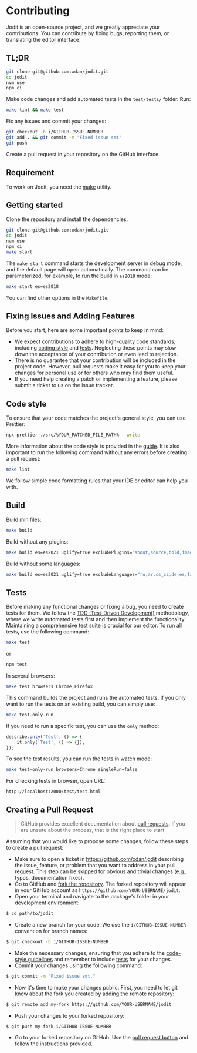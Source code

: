 # Contributing

Jodit is an open-source project, and we greatly appreciate your contributions.
You can contribute by fixing bugs, reporting them, or translating the editor interface.

## TL;DR

```bash
git clone git@github.com:xdan/jodit.git
cd jodit
nvm use
npm ci
```

Make code changes and add automated tests in the `test/tests/` folder.
Run:

```bash
make lint && make test
```

Fix any issues and commit your changes:

```bash
git checkout -b i/GITHUB-ISSUE-NUMBER
git add . && git commit -m "Fixed issue smt"
git push
```

Create a pull request in your repository on the GitHub interface.

## Requirement

To work on Jodit, you need the [make](https://www.gnu.org/software/make/) utility.

## Getting started

Clone the repository and install the dependencies.

```bash
git clone git@github.com:xdan/jodit.git
cd jodit
nvm use
npm ci
make start
```

The `make start` command starts the development server in debug mode,
and the default page will open automatically.
The command can be parameterized, for example, to run the build in `es2018` mode:

```sh
make start es=es2018
```

You can find other options in the `Makefile`.

## Fixing Issues and Adding Features

Before you start, here are some important points to keep in mind:

-   We expect contributions to adhere to high-quality code standards, including [coding style](#code-style) and [tests](#tests).
    Neglecting these points may slow down the acceptance of your contribution or even lead to rejection.
-   There is no guarantee that your contribution will be included in the project code.
    However, pull requests make it easy for you to keep your changes for personal use or for others who may find them useful.
-   If you need help creating a patch or implementing a feature, please submit a ticket to us on the issue tracker.

## Code style

To ensure that your code matches the project's general style, you can use Prettier:

```bash
npx prettier ./src/%YOUR_PATCHED_FILE_PATH% --write
```

More information about the code style is provided in the [guide](./JODIT-DEVELOPMENT-GUIDE.md).
It is also important to run the following command without any errors before creating a pull request:

```bash
make lint
```

We follow simple code formatting rules that your IDE or editor can help you with.

## Build

Build min files:

```bash
make build
```

Build without any plugins:

```bash
make build es=es2021 uglify=true excludePlugins="about,source,bold,image,xpath,stat,class-span,color,clean-html,file,focus,enter,backspace,media,preview,pint,redo-undo,resize-cells,search,spellcheck,table"
```

Build without some languages:

```bash
make build es=es2021 uglify=true excludeLanguages="ru,ar,cs_cz,de,es,fa,fi,fr,he,hu,id,it,ja,ko,nl,pl,pt_br,ru,tr,zh_cn,zh_tw"
```

## Tests

Before making any functional changes or fixing a bug, you need to create tests for them.
We follow the [TDD (Test-Driven Development)](<(https://en.wikipedia.org/wiki/Test-driven_development)>) methodology,
where we write automated tests first and then implement the functionality.
Maintaining a comprehensive test suite is crucial for our editor.
To run all tests, use the following command:

```sh
make test
```

or

```bash
npm test
```

In several browsers:

```bash
make test browsers Chrome,Firefox
```

This command builds the project and runs the automated tests.
If you only want to run the tests on an existing build, you can simply use:

```sh
make test-only-run
```

If you need to run a specific test, you can use the `only` method:

```js
describe.only('Test', () => {
	it.only('Test', () => {});
});
```

To see the test results, you can run the tests in watch mode:

```sh
make test-only-run browsers=Chrome singleRun=false
```

For checking tests in browser, open URL:

```
http://localhost:2000/test/test.html
```

## Creating a Pull Request

> GitHub provides excellent documentation about [pull requests](https://help.github.com/categories/collaborating-with-issues-and-pull-requests/). If you are unsure about the process, that is the right place to start

Assuming that you would like to propose some changes, follow these steps to create a pull request:

-   Make sure to open a ticket in https://github.com/xdan/jodit describing the issue,
    feature, or problem that you want to address in your pull request.
    This step can be skipped for obvious and trivial changes (e.g., typos, documentation fixes).
-   Go to GitHub and [fork the repository](https://help.github.com/articles/fork-a-repo). The forked repository will appear in your GitHub account as `https://github.com/YOUR-USERNAME/jodit`.
-   Open your terminal and navigate to the package's folder in your development environment:

```bash
$ cd path/to/jodit
```

-   Create a new branch for your code. We use the `i/GITHUB-ISSUE-NUMBER` convention for branch names:

```bash
$ git checkout -b i/GITHUB-ISSUE-NUMBER
```

-   Make the necessary changes, ensuring that you adhere to the [code-style guidelines](#code-style) and remember to include [tests](#tests) for your changes.
-   Commit your changes using the following command:

```bash
$ git commit -m "Fixed issue smt."
```

-   Now it's time to make your changes public.
    First, you need to let git know about the fork you created by adding the remote repository:

```bash
$ git remote add my-fork https://github.com/YOUR-USERNAME/jodit
```

-   Push your changes to your forked repository:

```bash
$ git push my-fork i/GITHUB-ISSUE-NUMBER
```

-   Go to your forked repository on GitHub. Use the [pull request button](https://help.github.com/articles/about-pull-requests/) and follow the instructions provided.
